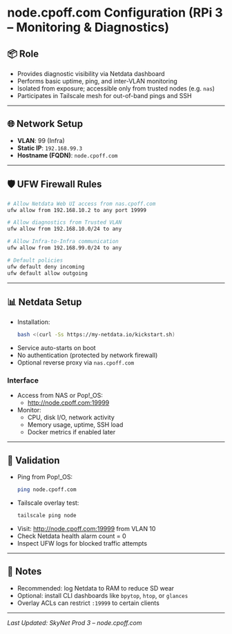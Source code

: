 # node.cpoff.com Configuration (RPi 3 – Monitoring & Diagnostics)

## 📦 Role

- Provides diagnostic visibility via Netdata dashboard  
- Performs basic uptime, ping, and inter-VLAN monitoring  
- Isolated from exposure; accessible only from trusted nodes (e.g. `nas`)  
- Participates in Tailscale mesh for out-of-band pings and SSH

---

## 🌐 Network Setup

- **VLAN**: 99 (Infra)
- **Static IP**: `192.168.99.3`
- **Hostname (FQDN)**: `node.cpoff.com`

---

## 🛡️ UFW Firewall Rules

```bash
# Allow Netdata Web UI access from nas.cpoff.com
ufw allow from 192.168.10.2 to any port 19999

# Allow diagnostics from Trusted VLAN
ufw allow from 192.168.10.0/24 to any

# Allow Infra-to-Infra communication
ufw allow from 192.168.99.0/24 to any

# Default policies
ufw default deny incoming
ufw default allow outgoing
```

---

## 📊 Netdata Setup

- Installation:
  ```bash
  bash <(curl -Ss https://my-netdata.io/kickstart.sh)
  ```
- Service auto-starts on boot  
- No authentication (protected by network firewall)  
- Optional reverse proxy via `nas.cpoff.com`

### Interface

- Access from NAS or Pop!_OS:
  - http://node.cpoff.com:19999
- Monitor:
  - CPU, disk I/O, network activity
  - Memory usage, uptime, SSH load
  - Docker metrics if enabled later

---

## 🧪 Validation

- Ping from Pop!_OS:
  ```bash
  ping node.cpoff.com
  ```
- Tailscale overlay test:
  ```bash
  tailscale ping node
  ```
- Visit: http://node.cpoff.com:19999 from VLAN 10  
- Check Netdata health alarm count = 0  
- Inspect UFW logs for blocked traffic attempts

---

## 🧠 Notes

- Recommended: log Netdata to RAM to reduce SD wear  
- Optional: install CLI dashboards like `bpytop`, `htop`, or `glances`  
- Overlay ACLs can restrict `:19999` to certain clients

---

_Last Updated: SkyNet Prod 3 – node.cpoff.com_
